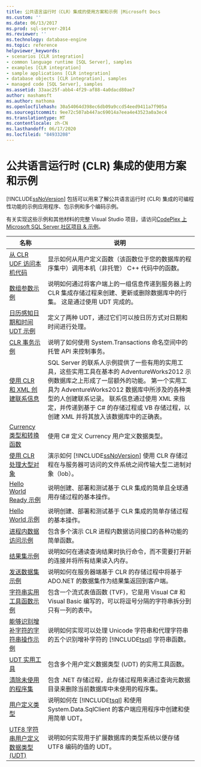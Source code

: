 ```yaml
---
title: 公共语言运行时（CLR）集成的使用方案和示例 |Microsoft Docs
ms.custom: ''
ms.date: 06/13/2017
ms.prod: sql-server-2014
ms.reviewer: ''
ms.technology: database-engine
ms.topic: reference
helpviewer_keywords:
- scenarios [CLR integration]
- common language runtime [SQL Server], samples
- examples [CLR integration]
- sample applications [CLR integration]
- database objects [CLR integration], samples
- managed code [SQL Server], samples
ms.assetid: 33aac25f-abb4-4f29-af88-4a0dacd80ae7
author: mashamsft
ms.author: mathoma
ms.openlocfilehash: 30a54064d398ec6db09a9ccd54eed9411a7f905a
ms.sourcegitcommit: 9ee72c507ab447ac69014a7eea4e43523a0a3ec4
ms.translationtype: MT
ms.contentlocale: zh-CN
ms.lasthandoff: 06/17/2020
ms.locfileid: "84933208"
---
```

# <a name="usage-scenarios-and-examples-for-common-language-runtime-clr-integration"></a>公共语言运行时 (CLR) 集成的使用方案和示例
  [!INCLUDE[ssNoVersion](../../includes/ssnoversion-md.md)] 包括可以用来了解公共语言运行时 (CLR) 集成的可编程性功能的示例应用程序、包示例和多个编码示例。  
  
 有关实现这些示例和其他材料的完整 Visual Studio 项目，请访问[CodePlex 上 Microsoft SQL Server 社区项目 & 示例](https://go.microsoft.com/fwlink/?LinkID=193935)。  
  
|名称|说明|  
|----------|-----------------|  
|[从 CLR UDF 访问本机代码](../../../2014/database-engine/dev-guide/accessing-native-code-from-a-clr-udf.md)|显示如何从用户定义函数（该函数位于您的数据库的程序集中）调用本机（非托管） C++ 代码中的函数。|  
|[数组参数示例](../../../2014/database-engine/dev-guide/array-parameter-sample.md)|说明如何通过将客户端上的一组信息传递到服务器上的 CLR 集成存储过程来创建、更新或删除数据库中的行集。 这是通过使用 UDT 完成的。|  
|[日历感知日期和时间 UDT 示例](../../../2014/database-engine/dev-guide/calendar-aware-date-and-time-udt-sample.md)|定义了两种 UDT，通过它们可以按日历方式对日期和时间进行处理。|  
|[CLR 事务示例](../../../2014/database-engine/dev-guide/clr-transactions-sample.md)|说明了如何使用 System.Transactions 命名空间中的托管 API 来控制事务。|  
|[使用 CLR 和 XML 创建联系信息](../../../2014/database-engine/dev-guide/contact-creation-using-clr-and-xml.md)|SQL Server 的联系人示例提供了一些有用的实用工具，这些实用工具在基本的 AdventureWorks2012 示例数据库之上形成了一层额外的功能。 第一个实用工具为 AdventureWorks2012 数据库中所涉及的各种类型的人创建联系记录。 联系信息通过使用 XML 来指定，并传递到基于 C# 的存储过程或 VB 存储过程，以创建 XML 并将其放入该数据库中的正确表。|  
|[Currency 类型和转换函数](../../../2014/database-engine/dev-guide/currency-type-and-conversion-function.md)|使用 C# 定义 Currency 用户定义数据类型。|  
|[使用 CLR 处理大型对象](../../../2014/database-engine/dev-guide/handling-large-objects-using-clr.md)|演示如何 [!INCLUDE[ssNoVersion](../../includes/ssnoversion-md.md)] 使用 CLR 存储过程在与服务器可访问的文件系统之间传输大型二进制对象（lob）。|  
|[Hello World Ready 示例](../../../2014/database-engine/dev-guide/hello-world-ready-sample.md)|说明创建、部署和测试基于 CLR 集成的简单且全球通用存储过程的基本操作。|  
|[Hello World 示例](../../../2014/database-engine/dev-guide/hello-world-sample.md)|说明创建、部署和测试基于 CLR 集成的简单存储过程的基本操作。|  
|[进程内数据访问示例](../../../2014/database-engine/dev-guide/in-process-data-access-sample.md)|包含多个演示 CLR 进程内数据访问接口的各种功能的简单函数。|  
|[结果集示例](../../../2014/database-engine/dev-guide/result-set-sample.md)|说明如何在通读查询结果时执行命令，而不需要打开新的连接并将所有结果读入内存。|  
|[发送数据集示例](../../../2014/database-engine/dev-guide/send-dataset-sample.md)|说明如何在服务器端基于 CLR 的存储过程中将基于 ADO.NET 的数据集作为结果集返回到客户端。|  
|[字符串实用工具函数示例](../../../2014/database-engine/dev-guide/string-utility-functions-sample.md)|包含一个流式表值函数 (TVF)，它是用 Visual C# 和 Visual Basic 编写的，可以将逗号分隔的字符串拆分到只有一列的表中。|  
|[能够识别增补字符的字符串操作示例](../../../2014/database-engine/dev-guide/supplementary-aware-string-manipulation-sample.md)|说明如何实现可以处理 Unicode 字符串和代理字符串的五个识别增补字符的 [!INCLUDE[tsql](../../includes/tsql-md.md)] 字符串函数。|  
|[UDT 实用工具](../../../2014/database-engine/dev-guide/udt-utilities.md)|包含多个用户定义数据类型 (UDT) 的实用工具函数。|  
|[清除未使用的程序集](../../../2014/database-engine/dev-guide/unused-assembly-cleanup.md)|包含 .NET 存储过程，此存储过程用来通过查询元数据目录来删除当前数据库中未使用的程序集。|  
|[用户定义类型](../../../2014/database-engine/dev-guide/user-defined-type.md)|说明如何在 [!INCLUDE[tsql](../../includes/tsql-md.md)] 和使用 System.Data.SqlClient 的客户端应用程序中创建和使用简单 UDT。|  
|[UTF8 字符串用户定义数据类型 &#40;UDT&#41;](../../../2014/database-engine/dev-guide/utf8-string-user-defined-data-type-udt.md)|说明如何实现用于扩展数据库的类型系统以便存储 UTF8 编码的值的 UDT。|  
  
  
